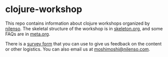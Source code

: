 # clojure-workshop

This repo contains information about clojure workshops organized by [nilenso](nilenso.com). The skeletal structure of the workshop is in [skeleton.org](/skeleton.org), and some FAQs are in [meta.org](/meta.org).

There is a [survey form](https://docs.google.com/a/nilenso.com/forms/d/14MwjQZ9MOvceu5H1NED5Sh_yN2mqxPRSduVlMTj6BJM/viewform) that you can use to give us feedback on the content or other logistics. You can also email us at moshimoshi@nilenso.com.

